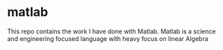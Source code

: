 # matlab
This repo contains the work I have done with Matlab.
Matlab is a science and engineering focused language with heavy focus on linear Algebra
